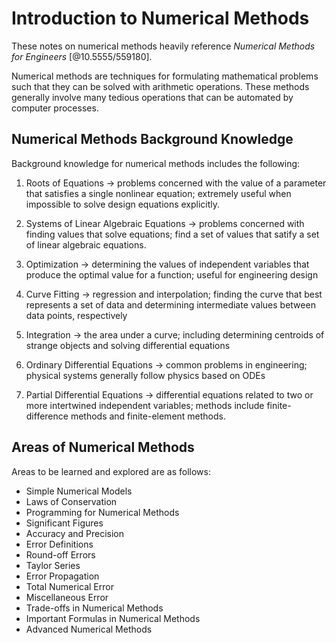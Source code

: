 # Introduction to Numerical Methods

These notes on numerical methods heavily reference *Numerical Methods for Engineers* [@10.5555/559180].

Numerical methods are techniques for formulating mathematical problems such that they can be solved with arithmetic operations. These methods generally involve many tedious operations that can be automated by computer processes.

## Numerical Methods Background Knowledge

Background knowledge for numerical methods includes the following:

1. Roots of Equations -> problems concerned with the value of a parameter that satisfies a single nonlinear equation; extremely useful when impossible to solve design equations explicitly.

2. Systems of Linear Algebraic Equations -> problems concerned with finding values that solve equations; find a set of values that satify a set of linear algebraic equations.

3. Optimization -> determining the values of independent variables that produce the optimal value for a function; useful for engineering design

4. Curve Fitting -> regression and interpolation; finding the curve that best represents a set of data and determining intermediate values between data points, respectively

5. Integration -> the area under a curve; including determining centroids of strange objects and solving differential equations

6. Ordinary Differential Equations -> common problems in engineering; physical systems generally follow physics based on ODEs

7. Partial Differential Equations -> differential equations related to two or more intertwined independent variables; methods include finite-difference methods and finite-element methods.

## Areas of Numerical Methods

Areas to be learned and explored are as follows:

- Simple Numerical Models
- Laws of Conservation
- Programming for Numerical Methods
- Significant Figures
- Accuracy and Precision
- Error Definitions
- Round-off Errors
- Taylor Series
- Error Propagation
- Total Numerical Error
- Miscellaneous Error
- Trade-offs in Numerical Methods
- Important Formulas in Numerical Methods
- Advanced Numerical Methods


